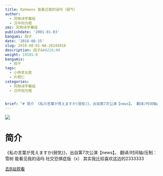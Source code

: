 ```yaml
---
title: Rahmens 能看见我的话吗（弱气）
author:
  - 风物诗字幕组
  - 汉中则为橙
zmz: 风物诗字幕组
publishdate: '2001-01-03'
bangumi: 段子
date: '2018-08-15'
slug: 2018-08-01-NA-28244918
description: 段子&#8226;NA
weight: 19185.0
bangumis:
  - 段子
tags:
  - 小林贤太郎
  - 片桐仁
categories:
  - 风物诗字幕组
  - 汉中则为橙


brief: "# 简介 《私の言葉が見えますか(弱気)》，出自第7次公演【news】。 翻译/时间轴/压制：雪树 能看见我的话吗 社交恐惧症版（x） 其实我比较喜欢这边的2333333"
---
```

![](https://i.imgur.com/MjLjTJS.jpg)
# 简介  
《私の言葉が見えますか(弱気)》，出自第7次公演【news】。
翻译/时间轴/压制：雪树
能看见我的话吗 社交恐惧症版（x）
其实我比较喜欢这边的2333333  

[去B站观看](https://www.bilibili.com/video/av28244918/)
 

